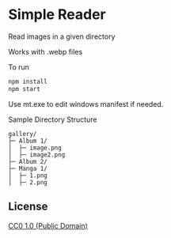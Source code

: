 # Simple Reader
Read images in a given directory

Works with .webp files

To run
``` bash
npm install
npm start
```

Use mt.exe to edit windows manifest if needed.

Sample Directory Structure
```
gallery/
├─ Album 1/
│  ├─ image.png
│  ├─ image2.png
├─ Album 2/
├─ Manga 1/
│  ├─ 1.png
│  ├─ 2.png

```

## License

[CC0 1.0 (Public Domain)](LICENSE.md)
